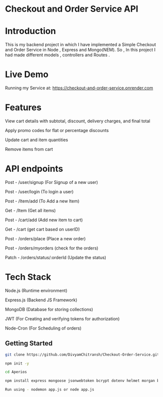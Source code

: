 # Checkout and Order Service API
# Introduction
This is my backend project in which I have implemented a Simple Checkout and Order Service in Node , Express and Mongo(NEM). So , In this project I had made different models , controllers and Routes . 

# Live Demo 
Running my Service at: https://checkout-and-order-service.onrender.com

# Features
View cart details with subtotal, discount, delivery charges, and final total

Apply promo codes for flat or percentage discounts

Update cart and item quantities

Remove items from cart

# API endpoints
Post - /user/signup (For Signup of a new user)

Post - /user/login (To login a user)

Post - /Item/add (To Add a new Item)

Get - /Item (Get all items)

Post - /cart/add (Add new item to cart)

Get - /cart (get cart based on userID)

Post - /orders/place (Place a new order)

Post - /orders/myorders (check for the orders)

Patch - /orders/status/:orderId (Update the status)

# Tech Stack

Node.js (Runtime environment)

Express.js (Backend JS Framework)

MongoDB (Database for storing collections)

JWT (For Creating and verifying tokens for authorization)

Node-Cron (For Scheduling of orders)


## Getting Started


```bash
git clone https://github.com/DivyamChitransh/Checkout-Order-Service.git

npm init -y

cd Aperios 

npm install express mongoose jsonwebtoken bcrypt dotenv helmet morgan bcrypt node-cron nodemon

Run using - nodemon app.js or node app.js

```

